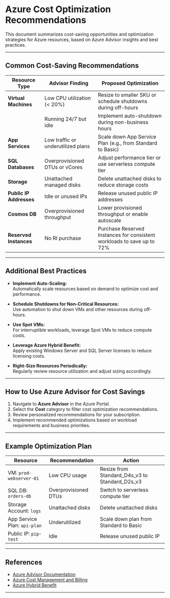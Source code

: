 # Azure Cost Optimization Recommendations


This document summarizes cost-saving opportunities and optimization strategies for Azure resources, based on Azure Advisor insights and best practices.

---

## Common Cost-Saving Recommendations

| Resource Type        | Advisor Finding                   | Proposed Optimization                                   |
|----------------------|---------------------------------|--------------------------------------------------------|
| **Virtual Machines**  | Low CPU utilization (< 20%)      | Resize to smaller SKU or schedule shutdowns during off-hours |
|                      | Running 24/7 but idle            | Implement auto-shutdown during non-business hours       |
| **App Services**      | Low traffic or underutilized plans| Scale down App Service Plan (e.g., from Standard to Basic) |
| **SQL Databases**     | Overprovisioned DTUs or vCores  | Adjust performance tier or use serverless compute tier  |
| **Storage**           | Unattached managed disks        | Delete unattached disks to reduce storage costs          |
| **Public IP Addresses**| Idle or unused IPs               | Release unused public IP addresses                        |
| **Cosmos DB**         | Overprovisioned throughput      | Lower provisioned throughput or enable autoscale         |
| **Reserved Instances**| No RI purchase                  | Purchase Reserved Instances for consistent workloads to save up to 72% |

---

## Additional Best Practices

- **Implement Auto-Scaling:**  
  Automatically scale resources based on demand to optimize cost and performance.

- **Schedule Shutdowns for Non-Critical Resources:**  
  Use automation to shut down VMs and other resources during off-hours.

- **Use Spot VMs:**  
  For interruptible workloads, leverage Spot VMs to reduce compute costs.

- **Leverage Azure Hybrid Benefit:**  
  Apply existing Windows Server and SQL Server licenses to reduce licensing costs.

- **Right-Size Resources Periodically:**  
  Regularly review resource utilization and adjust sizing accordingly.

---

## How to Use Azure Advisor for Cost Savings

1. Navigate to **Azure Advisor** in the Azure Portal.  
2. Select the **Cost** category to filter cost optimization recommendations.  
3. Review personalized recommendations for your subscription.  
4. Implement recommended optimizations based on workload requirements and business priorities.

---

## Example Optimization Plan

| Resource                 | Recommendation                    | Action                                   |
|--------------------------|---------------------------------|------------------------------------------|
| VM: `prod-webserver-01`  | Low CPU usage                   | Resize from Standard_D4s_v3 to Standard_D2s_v3 |
| SQL DB: `orders-db`       | Overprovisioned DTUs           | Switch to serverless compute tier         |
| Storage Account: `logs`   | Unattached disks               | Delete unattached disks                    |
| App Service Plan: `api-plan` | Underutilized                 | Scale down plan from Standard to Basic    |
| Public IP: `pip-test`     | Idle                          | Release unused public IP                   |

---

## References

- [Azure Advisor Documentation](https://docs.microsoft.com/en-us/azure/advisor/advisor-cost-recommendations)  
- [Azure Cost Management and Billing](https://azure.microsoft.com/en-us/services/cost-management/)  
- [Azure Hybrid Benefit](https://azure.microsoft.com/en-us/pricing/hybrid-benefit/)  

---
